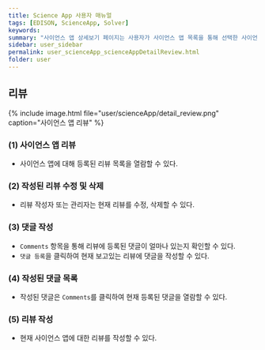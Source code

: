 ```yaml
---
title: Science App 사용자 매뉴얼
tags: [EDISON, ScienceApp, Solver]
keywords:
summary: "사이언스 앱 상세보기 페이지는 사용자가 사이언스 앱 목록을 통해 선택한 사이언스 앱의 상세 정보를 열람할 수 있는 화면이다. <br/>다음은 사이언스 앱의 리뷰에 대한 설명이다."
sidebar: user_sidebar
permalink: user_scienceApp_scienceAppDetailReview.html
folder: user
---
```


## 리뷰
{% include image.html file="user/scienceApp/detail_review.png" caption="사이언스 앱 리뷰" %}
### (1) 사이언스 앱 리뷰
- 사이언스 앱에 대해 등록된 리뷰 목록을 열람할 수 있다.

### (2) 작성된 리뷰 수정 및 삭제
- 리뷰 작성자 또는 관리자는 현재 리뷰를 수정, 삭제할 수 있다.

### (3) 댓글 작성
- `Comments` 항목을 통해 리뷰에 등록된 댓글이 얼마나 있는지 확인할 수 있다.
- `댓글 등록`을 클릭하여 현재 보고있는 리뷰에 댓글을 작성할 수 있다.

### (4) 작성된 댓글 목록
- 작성된 댓글은 `Comments`를 클릭하여 현재 등록된 댓글을 열람할 수 있다.

### (5) 리뷰 작성
- 현재 사이언스 앱에 대한 리뷰를 작성할 수 있다.